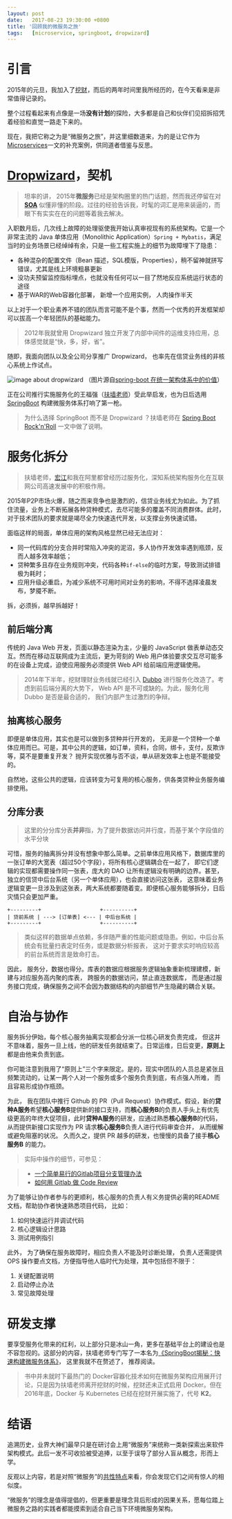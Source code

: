 ```yaml
---
layout:	post
date: 	2017-08-23 19:30:00 +0800
title: '回顾我的微服务之旅'
tags:	[microservice, springboot, dropwizard]
---
```


# 引言

2015年的元旦，我加入了[挖财](http://www.wacai.com/)，而后的两年时间里我所经历的，在今天看来是非常值得记录的。

整个过程看起来有点像是一场**没有计划**的探险，大多都是自己和伙伴们见招拆招凭着经验和直觉一路走下来的。

现在，我把它称之为是“微服务之旅”，并这里细数道来，为的是让它作为[Microservices][ms]一文的补充案例，供同道者借鉴与反思。

<!--more-->

# [Dropwizard](http://www.dropwizard.io/1.1.4/docs/)，契机

> 坦率的讲， 2015年**微服务**已经是架构圈里的热门话题，然而我还停留在对 [**SOA**](https://martinfowler.com/bliki/ServiceOrientedAmbiguity.html) 似懂非懂的阶段。过往的经验告诉我，时髦的词汇是用来装逼的，而眼下有实实在在的问题等着我去解决。

入职数月后，几次线上故障的处理驱使我开始认真审视现有的系统架构。它是一个非常主流的 Java 单体应用（Monolithic Application）`Spring + Mybatis`，满足当时的业务场景已经绰绰有余，只是一些工程实施上的细节为故障埋下了隐患：

* 各种混杂的配置文件（Bean 描述，SQL模版，Properties），稍不留神就拼写错误，尤其是线上环境粗暴更新
* 没功夫预留监控指标埋点，也就没有任何可以一目了然地反应系统运行状态的途径
* 基于WAR的Web容器化部署， 新增一个应用实例， 人肉操作半天

以上对于一个职业素养不错的团队而言可能不是个事，然而一个优秀的开发框架却可以拔高一个年轻团队的基础能力。

> 2012年我就曾用 Dropwizard 独立开发了内部中间件的运维支持应用，总体感觉就是“快，多，好，省”。

随即，我面向团队以及全公司分享推广 Dropwizard， 也率先在信贷业务线的非核心系统上作试点。

![image about dropwizard](public/media/15035744851157.jpg)
（图片源自[spring-boot 在统一架构体系中的价值](https://speakerdeck.com/zhongl/spring-boot-zai-tong-jia-gou-ti-xi-zhong-de-jie-zhi)）

正在公司推行实施服务化的王福强（[扶墙老师](https://afoo.me/)）受此举启发，也为日后选用 [SpringBoot](http://projects.spring.io/spring-boot/) 构建微服务体系打响了第一枪。

> 为什么选择 SpringBoot 而不是 Dropwizard ？扶墙老师在 [Spring Boot Rock'n'Roll](https://afoo.me/posts/2015-07-09-how-spring-boot-works.html) 一文中做了说明。

# 服务化拆分

> 扶墙老师，[宏江](http://hongjiang.info/)和我在阿里都曾经历过服务化，深知系统架构服务化在互联网公司高速发展中的积极作用。
 
2015年P2P市场火爆，随之而来竞争也是激烈的，信贷业务线尤为如此。为了抓住流量，业务上不断拓展各种贷种模式，去尽可能多的覆盖不同消费群体。此时，对于技术团队的要求就是竭尽全力快速迭代开发，以支撑业务快速试错。

面临这样的局面，单体应用的架构风格显然已经无法应对：

* 同一代码库的分支合并时常陷入冲突的泥沼，多人协作开发效率遇到瓶颈，反而人越多效率越低；
* 贷种繁多且存在业务规则冲突，代码各种`if-else`的临时方案，导致测试排错极为耗时；
* 应用升级必重启，为减少系统不可用时间对业务的影响，不得不选择凌晨发布，梦魇不断。

拆，必须拆，越早拆越好！

## 前后端分离

传统的 Java Web 开发，页面以静态渲染为主，少量的 JavaScript 做表单动态交互。然而在移动互联网成为主流后，更为苛刻的 Web 用户体验要求交互尽可能多的在设备上完成，迫使应用服务必须提供 Web API 给前端应用逻辑使用。

> 2014年下半年，挖财理财业务线就已经引入 [Dubbo](http://dubbo.io/) 进行服务化改造了。考虑到前后端分离的大势下， Web API 是不可或缺的。为此，服务化用 Dubbo 是否是最合适的， 我们内部产生过激烈的争辩。

## 抽离核心服务

即便是单体应用，其实也是可以做到多贷种并行开发的， 无非是一个贷种一个单体应用而已。可是，其中公共的逻辑，如订单，资料，合同，绑卡，支付，反欺诈等，莫不是要重复开发？ 抛开实现优雅与否不谈，单从研发效率上也是不能接受的。

自然地，这些公共的逻辑，应该转变为可复用的核心服务，供各类贷种业务服务编排使用。

## 分库分表

> 这里的分分库分表**并非**指，为了提升数据访问并行度，而基于某个字段值的水平分块

可惜，服务的抽离拆分并没有想象中那么简单。之前单体应用风格下，数据库里的一张订单的大宽表（超过50个字段），将所有核心逻辑耦合在一起了， 即它们逻辑的实现都需要操作同一张表，庞大的 DAO 让所有逻辑没有明确的边界。甚至，独立的信贷中后台系统（另一个单体应用），也会直接访问这张表， 这意味着业务逻辑变更一旦涉及到这张表，两大系统都要随着变。即便核心服务能够拆分，日后灾情只会更加严重。

```
+---------+                   +----------+
| 贷前系统 | ---> [订单表] <--- | 中后台系统 |
+---------+                   +----------+
```

> 类似这样的数据单点依赖，多伴随严重的性能问题或隐患。例如，中后台系统会有批量扫表定时任务，或是数据分析报表， 这对于要求实时响应较高的前台系统而言是致命打击。

因此， 服务分，数据也得分。库表的数据应根据服务逻辑抽象重新梳理建模，新建与对应服务高内聚的库表， 跨服务的数据访问，禁止直连数据库， 而是通过服务接口完成，确保服务之间不会因为数据结构的内部细节产生隐藏的耦合关联。

# 自治与协作

服务拆分伊始，每个核心服务抽离实现都会分派一位核心研发负责完成， 但这并不意味着，服务一旦上线，他的研发任务就结束了。日常运维，日后变更，**原则上**都是由他来负责到底。

你可能注意到我用了“原则上”三个字来限定。是的，现实中团队的人员总是紧张且频繁流动的，让某一两个人对一个服务或多个服务负责到底，有点强人所难， 而且容易形成协作瓶颈。

为此， 我在团队中推行 Github 的 PR（Pull Request）协作模式。假设，新的**贷种A服务**希望**核心服务B**提供新的接口支持，而**核心服务B**的负责人手头上有优先级更高的年终大促项目，此时**贷种A服务**的研发，应通过熟悉**核心服务B**的代码，从而提供新接口实现作为 PR 请求**核心服务B**负责人进行代码审查合并， 从而缓解或避免阻塞的状况。 久而久之，提供 PR 越多的研发，也慢慢的具备了接手**核心服务B** 的能力。

> 实际中操作的细节，可参见：

> * [一个简单易行的Gitlab项目分支管理办法](https://zhongl.github.io/2016/06/03/a-simple-strategy-of-branch-management/)
> * [如何用 Gitlab 做 Code Review](https://zhongl.github.io/2016/05/17/how-to-review-code-by-using-gitlab/)

为了能够让协作者参与的更顺利，核心服务的负责人有义务提供必需的README文档，帮助协作者快速熟悉项目代码， 比如：

1. 如何快速运行并调试代码
2. 核心逻辑设计思路
3. 测试用例指引

此外， 为了确保在服务故障时，相应负责人不能及时诊断处理， 负责人还需提供 OPS 操作要点文档，方便指导他人临时代为处理，其中包括但不限于：

1. 关键配置说明
2. 启动停止办法
3. 常见故障处理

# 研发支撑

要享受服务化带来的红利，以上部分只是冰山一角，更多在基础平台上的建设也是不容忽视的。这部分的内容，扶墙老师专门写了一本名为[《SpringBoot揭秘：快速构建微服务体系》](https://www.amazon.cn/dp/B01FSA1140)， 这里我就不在赘述了， 推荐阅读。

> 书中并未就时下最热门的 Docker容器化技术如何在微服务架构应用展开讨论，只是因为扶墙老师离开挖财的时候，挖财还未正式启用 Docker。但在2016年底，Docker 与 Kubernetes 已经在挖财开展实施了，代号 **K2**。

# 结语

追溯历史，业界大神们最早只是在研讨会上用“微服务”来统称一类新探索出来软件架构模式。此后一发不可收拾被受追捧，以至于误导了部分人盲从概念，形而上学。

反观以上内容，若是对照“微服务”的[共性特点](https://martinfowler.com/microservices/#what)来看，你会发现它们之间有惊人的相似度。

“微服务”的理念是值得提倡的，但更重要是理念背后形成的因果关系，愿每位踏上微服务之路的实践者都能摸索到适合自己当下环境微服务架构。

[ms]: https://martinfowler.com/articles/microservices.html

